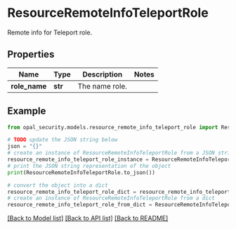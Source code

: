 # ResourceRemoteInfoTeleportRole

Remote info for Teleport role.

## Properties

Name | Type | Description | Notes
------------ | ------------- | ------------- | -------------
**role_name** | **str** | The name role. | 

## Example

```python
from opal_security.models.resource_remote_info_teleport_role import ResourceRemoteInfoTeleportRole

# TODO update the JSON string below
json = "{}"
# create an instance of ResourceRemoteInfoTeleportRole from a JSON string
resource_remote_info_teleport_role_instance = ResourceRemoteInfoTeleportRole.from_json(json)
# print the JSON string representation of the object
print(ResourceRemoteInfoTeleportRole.to_json())

# convert the object into a dict
resource_remote_info_teleport_role_dict = resource_remote_info_teleport_role_instance.to_dict()
# create an instance of ResourceRemoteInfoTeleportRole from a dict
resource_remote_info_teleport_role_from_dict = ResourceRemoteInfoTeleportRole.from_dict(resource_remote_info_teleport_role_dict)
```
[[Back to Model list]](../README.md#documentation-for-models) [[Back to API list]](../README.md#documentation-for-api-endpoints) [[Back to README]](../README.md)


